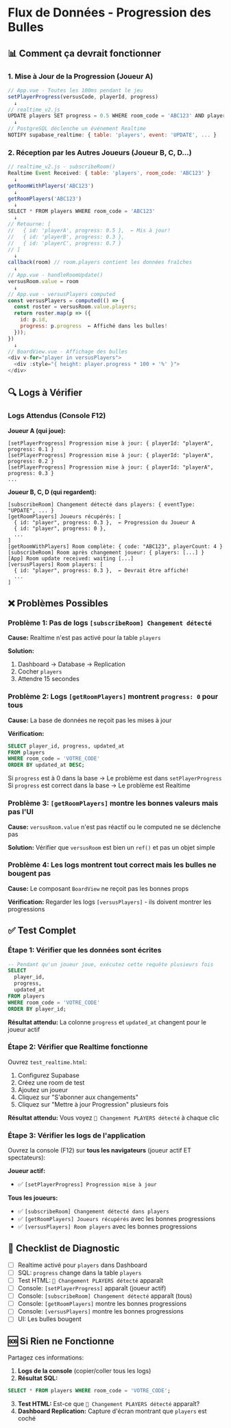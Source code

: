 # Flux de Données - Progression des Bulles

## 📊 Comment ça devrait fonctionner

### 1. Mise à Jour de la Progression (Joueur A)

```javascript
// App.vue - Toutes les 100ms pendant le jeu
setPlayerProgress(versusCode, playerId, progress)
  ↓
// realtime_v2.js
UPDATE players SET progress = 0.5 WHERE room_code = 'ABC123' AND player_id = 'playerA'
  ↓
// PostgreSQL déclenche un événement Realtime
NOTIFY supabase_realtime: { table: 'players', event: 'UPDATE', ... }
```

### 2. Réception par les Autres Joueurs (Joueur B, C, D...)

```javascript
// realtime_v2.js - subscribeRoom()
Realtime Event Received: { table: 'players', room_code: 'ABC123' }
  ↓
getRoomWithPlayers('ABC123')
  ↓
getRoomPlayers('ABC123')
  ↓
SELECT * FROM players WHERE room_code = 'ABC123'
  ↓
// Retourne: [
//   { id: 'playerA', progress: 0.5 },  ← Mis à jour!
//   { id: 'playerB', progress: 0.3 },
//   { id: 'playerC', progress: 0.7 }
// ]
  ↓
callback(room) // room.players contient les données fraîches
  ↓
// App.vue - handleRoomUpdate()
versusRoom.value = room
  ↓
// App.vue - versusPlayers computed
const versusPlayers = computed(() => {
  const roster = versusRoom.value.players;
  return roster.map(p => ({
    id: p.id,
    progress: p.progress  ← Affiché dans les bulles!
  }));
})
  ↓
// BoardView.vue - Affichage des bulles
<div v-for="player in versusPlayers">
  <div :style="{ height: player.progress * 100 + '%' }">
</div>
```

## 🔍 Logs à Vérifier

### Logs Attendus (Console F12)

**Joueur A (qui joue):**
```
[setPlayerProgress] Progression mise à jour: { playerId: "playerA", progress: 0.1 }
[setPlayerProgress] Progression mise à jour: { playerId: "playerA", progress: 0.2 }
[setPlayerProgress] Progression mise à jour: { playerId: "playerA", progress: 0.3 }
...
```

**Joueur B, C, D (qui regardent):**
```
[subscribeRoom] Changement détecté dans players: { eventType: "UPDATE", ... }
[getRoomPlayers] Joueurs récupérés: [
  { id: "player", progress: 0.3 },  ← Progression du Joueur A
  { id: "player", progress: 0 },
  ...
]
[getRoomWithPlayers] Room complète: { code: "ABC123", playerCount: 4 }
[subscribeRoom] Room après changement joueur: { players: [...] }
[App] Room update received: waiting [...]
[versusPlayers] Room players: [
  { id: "player", progress: 0.3 },  ← Devrait être affiché!
  ...
]
```

## ❌ Problèmes Possibles

### Problème 1: Pas de logs `[subscribeRoom] Changement détecté`

**Cause:** Realtime n'est pas activé pour la table `players`

**Solution:**
1. Dashboard → Database → Replication
2. Cocher `players`
3. Attendre 15 secondes

### Problème 2: Logs `[getRoomPlayers]` montrent `progress: 0` pour tous

**Cause:** La base de données ne reçoit pas les mises à jour

**Vérification:**
```sql
SELECT player_id, progress, updated_at 
FROM players 
WHERE room_code = 'VOTRE_CODE'
ORDER BY updated_at DESC;
```

Si `progress` est à 0 dans la base → Le problème est dans `setPlayerProgress`
Si `progress` est correct dans la base → Le problème est Realtime

### Problème 3: `[getRoomPlayers]` montre les bonnes valeurs mais pas l'UI

**Cause:** `versusRoom.value` n'est pas réactif ou le computed ne se déclenche pas

**Solution:** Vérifier que `versusRoom` est bien un `ref()` et pas un objet simple

### Problème 4: Les logs montrent tout correct mais les bulles ne bougent pas

**Cause:** Le composant `BoardView` ne reçoit pas les bonnes props

**Vérification:** Regarder les logs `[versusPlayers]` - ils doivent montrer les progressions

## ✅ Test Complet

### Étape 1: Vérifier que les données sont écrites

```sql
-- Pendant qu'un joueur joue, exécutez cette requête plusieurs fois
SELECT 
  player_id,
  progress,
  updated_at
FROM players 
WHERE room_code = 'VOTRE_CODE'
ORDER BY player_id;
```

**Résultat attendu:** La colonne `progress` et `updated_at` changent pour le joueur actif

### Étape 2: Vérifier que Realtime fonctionne

Ouvrez `test_realtime.html`:
1. Configurez Supabase
2. Créez une room de test
3. Ajoutez un joueur
4. Cliquez sur "S'abonner aux changements"
5. Cliquez sur "Mettre à jour Progression" plusieurs fois

**Résultat attendu:** Vous voyez `🔔 Changement PLAYERS détecté` à chaque clic

### Étape 3: Vérifier les logs de l'application

Ouvrez la console (F12) sur **tous les navigateurs** (joueur actif ET spectateurs):

**Joueur actif:**
- ✅ `[setPlayerProgress] Progression mise à jour`

**Tous les joueurs:**
- ✅ `[subscribeRoom] Changement détecté dans players`
- ✅ `[getRoomPlayers] Joueurs récupérés` avec les bonnes progressions
- ✅ `[versusPlayers] Room players` avec les bonnes progressions

## 🎯 Checklist de Diagnostic

- [ ] Realtime activé pour `players` dans Dashboard
- [ ] SQL: `progress` change dans la table `players`
- [ ] Test HTML: `🔔 Changement PLAYERS détecté` apparaît
- [ ] Console: `[setPlayerProgress]` apparaît (joueur actif)
- [ ] Console: `[subscribeRoom] Changement détecté` apparaît (tous)
- [ ] Console: `[getRoomPlayers]` montre les bonnes progressions
- [ ] Console: `[versusPlayers]` montre les bonnes progressions
- [ ] UI: Les bulles bougent

## 🆘 Si Rien ne Fonctionne

Partagez ces informations:

1. **Logs de la console** (copier/coller tous les logs)
2. **Résultat SQL:**
```sql
SELECT * FROM players WHERE room_code = 'VOTRE_CODE';
```
3. **Test HTML:** Est-ce que `🔔 Changement PLAYERS détecté` apparaît?
4. **Dashboard Replication:** Capture d'écran montrant que `players` est coché
